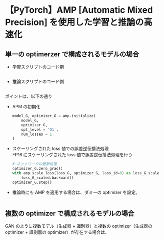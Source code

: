 # 【PyTorch】AMP [Automatic Mixed Precision] を使用した学習と推論の高速化

## 単一の optimerzer で構成されるモデルの場合

- 学習スクリプトのコード例
    ```python
    ```

- 推論スクリプトのコード例
    ```python
    ```

ポイントは、以下の通り

- APM の初期化<br>
    ```python
    model_G, optimizer_G = amp.initialize(
        model_G, 
        optimizer_G, 
        opt_level = 'O1',
        num_losses = 1
    )
    ```

- スケーリングされた loss 値での誤差逆伝播法処理<br>
    FP16 にスケーリングされた loss 値で誤差逆伝播法処理を行う
    ```python
    # ネットワークの更新処理
    optimizer_G.zero_grad()
    with amp.scale_loss(loss_G, optimizer_G, loss_id=0) as loss_G_scaled:
        loss_G_scaled.backward()
    optimizer_G.step()
    ```

- 推論時にも AMP を適用する場合は、ダミーの optimizer を設定。
    ```python
    ```

## 複数の optimizer で構成されるモデルの場合
GAN のように複数モデル（生成器 + 識別器）と複数の optimizer（生成器の optimizer + 識別器の optimizer）が存在する場合は、

